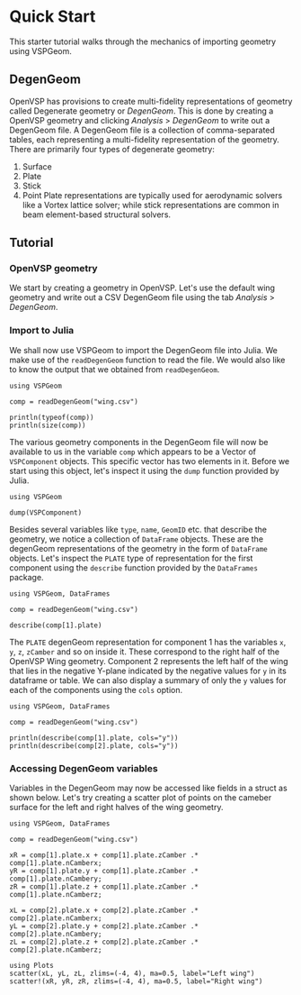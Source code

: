 # Quick Start

This starter tutorial walks through the mechanics of importing geometry using VSPGeom.

## DegenGeom
OpenVSP has provisions to create multi-fidelity representations of geometry called Degenerate geometry or *DegenGeom*. This is done by creating a OpenVSP geometry and clicking *Analysis* > *DegenGeom* to write out a DegenGeom file. A DegenGeom file is a collection of comma-separated tables, each representing a multi-fidelity representation of the geometry. There are primarily four types of degenerate geometry:
1. Surface
2. Plate
3. Stick
4. Point
Plate representations are typically used for aerodynamic solvers like a Vortex lattice solver; while stick representations are common in beam element-based structural solvers.

## Tutorial
### OpenVSP geometry 
We start by creating a geometry in OpenVSP. Let's use the default wing geometry and write out a CSV DegenGeom file using the tab *Analysis* > *DegenGeom*.

### Import to Julia
We shall now use VSPGeom to import the DegenGeom file into Julia. We make use of the `readDegenGeom` function to read the file. We would also like to know the output that we obtained from `readDegenGeom`.
```@example
using VSPGeom

comp = readDegenGeom("wing.csv")

println(typeof(comp))
println(size(comp))
```

The various geometry components in the DegenGeom file will now be available to us in the variable `comp` which appears to be a Vector of `VSPComponent` objects. This specific vector has two elements in it. Before we start using this object, let's inspect it using the `dump` function provided by Julia.
```@repl
using VSPGeom

dump(VSPComponent)
```
Besides several variables like `type`, `name`, `GeomID` etc. that describe the geometry, we notice a collection of `DataFrame` objects. These are the degenGeom representations of the geometry in the form of `DataFrame` objects. Let's inspect the `PLATE` type of representation for the first component using the `describe` function provided by the `DataFrames` package.
```@example
using VSPGeom, DataFrames

comp = readDegenGeom("wing.csv")

describe(comp[1].plate)
```

The `PLATE` degenGeom representation for component 1 has the variables `x`, `y`, `z`, `zCamber` and so on inside it. These correspond to the right half of the OpenVSP Wing geometry. Component 2 represents the left half of the wing that lies in the negative Y-plane indicated by the negative values for `y` in its dataframe or table. We can also display a summary of only the `y` values for each of the components using the `cols` option.
```@example
using VSPGeom, DataFrames

comp = readDegenGeom("wing.csv")

println(describe(comp[1].plate, cols="y"))
println(describe(comp[2].plate, cols="y"))
```

### Accessing DegenGeom variables
Variables in the DegenGeom may now be accessed like fields in a struct as shown below. Let's try creating a scatter plot of points on the cameber surface for the left and right halves of the wing geometry.
```@example
using VSPGeom, DataFrames

comp = readDegenGeom("wing.csv")

xR = comp[1].plate.x + comp[1].plate.zCamber .* comp[1].plate.nCamberx;
yR = comp[1].plate.y + comp[1].plate.zCamber .* comp[1].plate.nCambery;
zR = comp[1].plate.z + comp[1].plate.zCamber .* comp[1].plate.nCamberz;

xL = comp[2].plate.x + comp[2].plate.zCamber .* comp[2].plate.nCamberx;
yL = comp[2].plate.y + comp[2].plate.zCamber .* comp[2].plate.nCambery;
zL = comp[2].plate.z + comp[2].plate.zCamber .* comp[2].plate.nCamberz;

using Plots
scatter(xL, yL, zL, zlims=(-4, 4), ma=0.5, label="Left wing")
scatter!(xR, yR, zR, zlims=(-4, 4), ma=0.5, label="Right wing")
```
